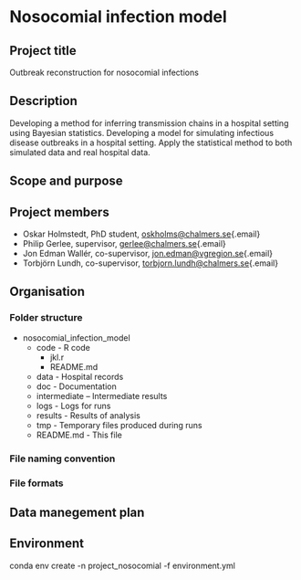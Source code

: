 # Nosocomial infection model

## Project title

Outbreak reconstruction for nosocomial infections

## Description

Developing a method for inferring transmission chains in a hospital setting using Bayesian statistics. Developing a model for simulating infectious disease outbreaks in a hospital setting. Apply the statistical method to both simulated data and real hospital data.

## Scope and purpose

## Project members

-   Oskar Holmstedt, PhD student, [oskholms\@chalmers.se](mailto:oskholms@chalmers.se){.email}
-   Philip Gerlee, supervisor, [gerlee\@chalmers.se](mailto:gerlee@chalmers.se){.email}
-   Jon Edman Wallér, co-supervisor, [jon.edman\@vgregion.se](mailto:jon.edman@vgregion.se){.email}
-   Torbjörn Lundh, co-supervisor, [torbjorn.lundh\@chalmers.se](mailto:torbjorn.lundh@chalmers.se){.email}

## Organisation

### Folder structure

-   nosocomial_infection_model
    -   code - R code
        -   jkl.r
        -   README.md
    -   data - Hospital records
    -   doc - Documentation
    -   intermediate – Intermediate results
    -   logs - Logs for runs
    -   results - Results of analysis
    -   tmp - Temporary files produced during runs
    -   README.md - This file

### File naming convention

### File formats

## Data manegement plan

## Environment

conda env create -n project_nosocomial -f environment.yml
